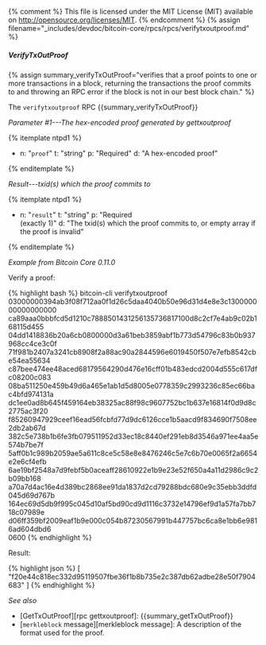 {% comment %}
This file is licensed under the MIT License (MIT) available on
http://opensource.org/licenses/MIT.
{% endcomment %}
{% assign filename="_includes/devdoc/bitcoin-core/rpcs/rpcs/verifytxoutproof.md" %}

##### VerifyTxOutProof

{% assign summary_verifyTxOutProof="verifies that a proof points to one or more transactions in a block, returning the transactions the proof commits to and throwing an RPC error if the block is not in our best block chain." %}

The `verifytxoutproof` RPC {{summary_verifyTxOutProof}}

*Parameter #1---The hex-encoded proof generated by gettxoutproof*

{% itemplate ntpd1 %}
- n: "`proof`"
  t: "string"
  p: "Required"
  d: "A hex-encoded proof"

{% enditemplate %}

*Result---txid(s) which the proof commits to*

{% itemplate ntpd1 %}
- n: "`result`"
  t: "string"
  p: "Required<br>(exactly 1)"
  d: "The txid(s) which the proof commits to, or empty array if the proof is invalid"

{% enditemplate %}

*Example from Bitcoin Core 0.11.0*

Verify a proof:

{% highlight bash %}
bitcoin-cli verifytxoutproof \
03000000394ab3f08f712aa0f1d26c5daa4040b50e96d31d4e8e3c130000000000000000\
ca89aaa0bbbfcd5d1210c7888501431256135736817100d8c2cf7e4ab9c02b168115d455\
04dd1418836b20a6cb0800000d3a61beb3859abf1b773d54796c83b0b937968cc4ce3c0f\
71f981b2407a3241cb8908f2a88ac90a2844596e6019450f507e7efb8542cbe54ea55634\
c87bee474ee48aced68179564290d476e16cff01b483edcd2004d555c617dfc08200c083\
08ba511250e459b49d6a465e1ab1d5d8005e0778359c2993236c85ec66bac4bfd974131a\
dc1ee0ad8b645f459164eb38325ac88f98c9607752bc1b637e16814f0d9d8c2775ac3f20\
f85260947929ceef16ead56fcbfd77d9dc6126cce1b5aacd9f834690f7508ee2db2ab67d\
382c5e738b1b6fe3fb079511952d33ec18c8440ef291eb8d3546a971ee4aa5e574b7be7f\
5aff0b1c989b2059ae5a611c8ce5c58e8e8476246c5e7c6b70e0065f2a6654e2e6cf4efb\
6ae19bf2548a7d9febf5b0aceaff28610922e1b9e23e52f650a4a11d2986c9c2b09bb168\
a70a7d4ac16e4d389bc2868ee91da1837d2cd79288bdc680e9c35ebb3ddfd045d69d767b\
164ec69d5db9f995c045d10af5bd90cd9d1116c3732e14796ef9d1a57fa7bb718c07989e\
d06ff359bf2009eaf1b9e000c054b87230567991b447757bc6ca8e1bb6e9816ad604dbd6\
0600
{% endhighlight %}

Result:

{% highlight json %}
[
"f20e44c818ec332d95119507fbe36f1b8b735e2c387db62adbe28e50f7904683"
]
{% endhighlight %}

*See also*

* [GetTxOutProof][rpc gettxoutproof]: {{summary_getTxOutProof}}
* [`merkleblock` message][merkleblock message]: A description of the
  format used for the proof.

